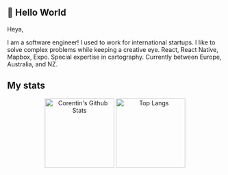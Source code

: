 ## 👋 Hello World

Heya,

I am a software engineer! I used to work for international startups.
I like to solve complex problems while keeping a creative eye. 
React, React Native, Mapbox, Expo. Special expertise in cartography.
Currently between Europe, Australia, and NZ.

## My stats
<p align="center">
  <img alt="Corentin's Github Stats" src="https://github-readme-stats.vercel.app/api?username=corentin-ach&show_icons=true&count_private=true&theme=react&hide_border=true&bg_color=1F222E&title_color=F85D7F&icon_color=F8D866&hide=stars,prs" height="162px"/>
    <img alt="Top Langs" src="https://github-readme-stats.vercel.app/api/top-langs/?username=corentin-ach&langs_count=8&layout=compact&theme=react&hide_border=true&bg_color=1F222E&title_color=F85D7F&icon_color=F8D866&hide=Jupyter%20Notebook" height="162px"/>
</p>
